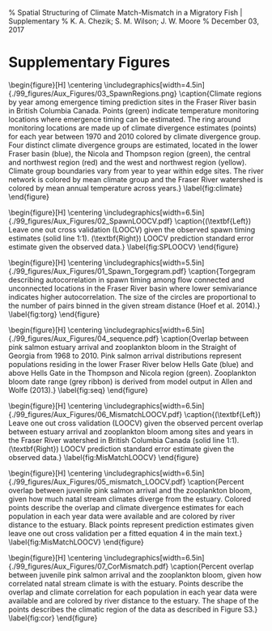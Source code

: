 % Spatial Structuring of Climate Match-Mismatch in a Migratory Fish | Supplementary
% K. A. Chezik; S. M. Wilson; J. W. Moore
% December 03, 2017

# Supplementary Figures

\begin{figure}[H]
\centering
\includegraphics[width=4.5in]{./99_figures/Aux_Figures/03_SpawnRegions.png}
\caption{Climate regions by year among emergence timing prediction sites in the Fraser River basin in British Columbia Canada. Points (green) indicate temperature monitoring locations where emergence timing can be estimated. The ring around monitoring locations are made up of climate divergence estimates (points) for each year between 1970 and 2010 colored by climate divergence group. Four distinct climate divergence groups are estimated, located in the lower Fraser basin (blue), the Nicola and Thompson region (green), the central and northwest region (red) and the west and northwest region (yellow). Climate group boundaries vary from year to year within edge sites. The river network is colored by mean climate group and the Fraser River watershed is colored by mean annual temperature across years.} 
\label{fig:climate}
\end{figure}

\begin{figure}[H]
\centering
\includegraphics[width=6.5in]{./99_figures/Aux_Figures/02_SpawnLOOCV.pdf}
\caption{(\textbf{Left}) Leave one out cross validation (LOOCV) given the observed spawn timing estimates (solid line 1:1). (\textbf{Right}) LOOCV prediction standard error estimate given the observed data.} 
\label{fig:SPLOOCV}
\end{figure}

\begin{figure}[H]
\centering
\includegraphics[width=5.5in]{./99_figures/Aux_Figures/01_Spawn_Torgegram.pdf}
\caption{Torgegram describing autocorrelation in spawn timing among flow connected and unconnected locations in the Fraser River basin where lower semivariance indicates higher autocorrelation. The size of the circles are proportional to the number of pairs binned in the given stream distance (Hoef et al. 2014).}
\label{fig:torg}
\end{figure}

\begin{figure}[H]
\centering
\includegraphics[width=6.5in]{./99_figures/Aux_Figures/04_sequence.pdf}
\caption{Overlap between pink salmon estuary arrival and zooplankton bloom in the Straight of Georgia from 1968 to 2010. Pink salmon arrival distributions represent populations residing in the lower Fraser River below Hells Gate (blue) and above Hells Gate in the Thompson and Nicola region (green). Zooplankton bloom date range (grey ribbon) is derived from model output in Allen and Wolfe (2013).}
\label{fig:seq}
\end{figure}

\begin{figure}[H]
\centering
\includegraphics[width=6.5in]{./99_figures/Aux_Figures/06_MismatchLOOCV.pdf}
\caption{(\textbf{Left}) Leave one out cross validation (LOOCV) given the observed percent overlap between estuary arrival and zooplankton bloom among sites and years in the Fraser River watershed in British Columbia Canada (solid line 1:1). (\textbf{Right}) LOOCV prediction standard error estimate given the observed data.} 
\label{fig:MisMatchLOOCV}
\end{figure}

\begin{figure}[H]
\centering
\includegraphics[width=6.5in]{./99_figures/Aux_Figures/05_mismatch_LOOCV.pdf}
\caption{Percent overlap between juvenile pink salmon arrival and the zooplankton bloom, given how much natal stream climates diverge from the estuary. Colored points describe the overlap and climate divergence estimates for each population in each year data were available and are colored by river distance to the estuary. Black points represent prediction estimates given leave one out cross validation per a fitted equation 4 in the main text.} 
\label{fig:MisMatchLOOCV}
\end{figure}

\begin{figure}[H]
\centering
\includegraphics[width=6.5in]{./99_figures/Aux_Figures/07_CorMismatch.pdf}
\caption{Percent overlap between juvenile pink salmon arrival and the zooplankton bloom, given how correlated natal stream climate is with the estuary. Points describe the overlap and climate correlation for each population in each year data were available and are colored by river distance to the estuary. The shape of the points describes the climatic region of the data as described in Figure S3.}
\label{fig:cor}
\end{figure}
